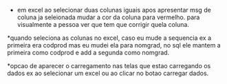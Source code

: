 

* em excel ao selecionar duas colunas iguais apos apresentar msg de coluna ja seleionada mudar a cor da coluna para vermelho. para visualmente a pessoa ver que tem que corrigir quela coluna.


*quando seleciona as colunas no excel, caso eu mude a sequencia ex a primeira era codprod mas eu mudei ela para nomgrad, no sql ele mantem a primeira como codprod e add a segunda como nomgrad.


*opcao de aparecer o carregamento nas telas que estao carregando os dados ex ao selecionar um excel ou ao clicar no botao carregar dados.